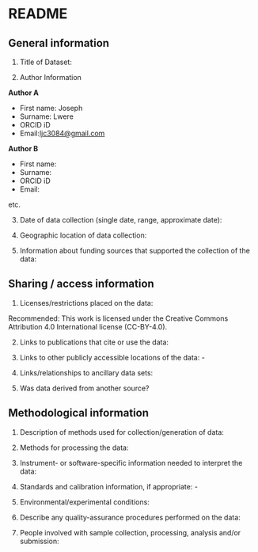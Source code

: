 # README

## General information

1.  Title of Dataset:  

2.  Author Information

**Author A**

- First name: Joseph
- Surname: Lwere
- ORCID iD
- Email:ljc3084@gmail.com

**Author B**

- First name:
- Surname:
- ORCID iD
- Email:

etc.

3.  Date of data collection (single date, range, approximate date):

4.  Geographic location of data collection:

5.  Information about funding sources that supported the collection of
    the data: 

## Sharing / access information

1.  Licenses/restrictions placed on the data:  

Recommended: This work is licensed under the Creative Commons Attribution 4.0 International license (CC-BY-4.0).

2.  Links to publications that cite or use the data: 

3.  Links to other publicly accessible locations of the data: -

4.  Links/relationships to ancillary data sets: 

5.  Was data derived from another source? 

## Methodological information

1.  Description of methods used for collection/generation of data:

2.  Methods for processing the data:

3.  Instrument- or software-specific information needed to interpret the
    data: 

4.  Standards and calibration information, if appropriate: -

5.  Environmental/experimental conditions: 

6.  Describe any quality-assurance procedures performed on the data: 

7.  People involved with sample collection, processing, analysis and/or
    submission:

